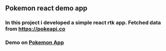 ## Pokemon react demo app

### In this project i developed a simple react rtk app. Fetched data from https://pokeapi.co

### Demo on  <a href="https://frabjous-dolphin-893e28.netlify.app" target="_blank" rel="noopener">Pokemon App</a>

